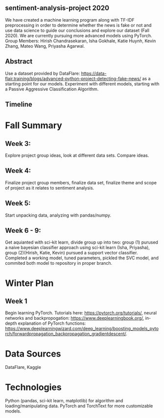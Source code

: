 ## sentiment-analysis-project 2020
We have created a machine learning program along with TF-IDF preprocessing in order to determine whether the news is fake or not and use data science to guide our conclusions and explore our dataset (Fall 2020). We are currently pursuing more advanced models using PyTorch. Group Members: Hirish Chandrasekaran, Isha Gokhale, Katie Huynh, Kevin Zhang, Mateo Wang, Priyasha Agarwal.

## Abstract
Use a dataset provided by DataFlare: <a href="url">https://data-flair.training/blogs/advanced-python-project-detecting-fake-news/</a> as a starting point for our models. Experiment with different models, starting with a Passive Aggressive Classification Algorithm.

## Timeline
# Fall Summary
## Week 3: 
Explore project group ideas, look at different data sets. Compare ideas. 
## Week 4: 
Finalize project group members, finalize data set, finalize theme and scope of project as it relates to sentiment analysis. 
## Week 5: 
Start unpacking data, analyzing with pandas/numpy. 
## Week 6 - 9: 
Get aquianted with sci-kit learn, divide group up into two: group (1) purused a naive bayesian classifier approach using sci-kit learn (Isha, Priyasha), group (2)(Hirish, Katie, Kevin) pursued a support vector classifier. Completed a working model, tuned parameters, pickled the SVC model, and commited both model to repository in proper branch.

# Winter Plan
## Week 1
Begin learning PyTorch. Tutorials here: https://pytorch.org/tutorials/, neural networks and backpropogation:  https://www.deeplearningbook.org/, in-depth explanation of PyTorch functions:  https://www.deeplearningwizard.com/deep_learning/boosting_models_pytorch/forwardpropagation_backpropagation_gradientdescent/.

# Data Sources
DataFlare, Kaggle

# Technologies
Python (pandas, sci-kit learn, matplotlib) for algorithm and loading/manipulating data. PyTorch and TorchText for more customizable models.



